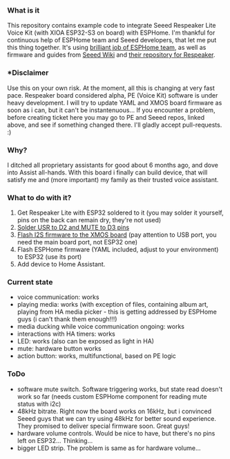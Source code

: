 ### What is it
This repository contains example code to integrate Seeed Respeaker Lite Voice Kit (with XIOA ESP32-S3 on board) with ESPHome.
I'm thankful for continuous help of ESPHome team and Seeed developers, that let me put this thing together. 
It's using [brilliant job of ESPHome team](https://github.com/esphome/home-assistant-voice-pe), as well as firmware and guides from [Seeed Wiki](https://wiki.seeedstudio.com/xiao_respeaker/) and [their repository for Respeaker](https://github.com/respeaker/ReSpeaker_Lite/tree/master).

### *Disclaimer
Use this on your own risk.
At the moment, all this is changing at very fast pace. Respeaker board considered alpha, PE (Voice Kit) software is under heavy development. I will try to update YAML and XMOS board firmware as soon as i can, but it can't be instantenuous...
If you encounter a problem, before creating ticket here you may go to PE and Seeed repos, linked above, and see if something changed there. I'll gladly accept pull-requests. :)

### Why?
I ditched all proprietary assistants for good about 6 months ago, and dove into Assist all-hands. 
With this board i finally can build device, that will satisfy me and (more important) my family as their trusted voice assistant.

### What to do with it?
1. Get Respeaker Lite with ESP32 soldered to it (you may solder it yourself, pins on the back can remain dry, they're not used)
2. [Solder USR to D2 and MUTE to D3 pins](https://wiki.seeedstudio.com/respeaker_button/)
3. [Flash I2S firmware to the XMOS board](https://wiki.seeedstudio.com/xiao_respeaker/#flash-the-i2s-firmware) (pay attention to USB port, you need the main board port, not ESP32 one)
4. Flash ESPHome firmware (YAML included, adjust to your environment) to ESP32 (use its port)
5. Add device to Home Assistant.
   

### Current state
- voice communication: works
- playing media: works (with exception of files, containing album art, playing from HA media picker - this is getting addressed by ESPHome guys (i can't thank them enough!!!)
- media ducking while voice communication ongoing: works
- interactions with HA timers: works
- LED: works (also can be exposed as light in HA)
- mute: hardware button works
- action button: works, multifunctional, based on PE logic

### ToDo
- software mute switch. Software triggering works, but state read doesn't work so far (needs custom ESPHome component for reading mute status with i2c)
- 48kHz bitrate. Right now the board works on 16kHz, but i convinced Seeed guys that we can try using 48kHz for better sound experience. They promised to deliver special firmware soon. Great guys!
- hardware volume controls. Would be nice to have, but there's no pins left on ESP32... Thinking...
- bigger LED strip. The problem is same as for hardware volume...
